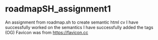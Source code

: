 # roadmapSH_assignment1
An assignment from roadmap.sh to create semantic html cv
I have successfully worked on the semantics
I have successfully added the tags (OG)
Favicon was from https://favicon.cc
